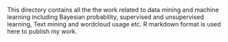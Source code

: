 This directory contains all the the work related to data mining and machine learning including Bayesian probability, supervised and unsupervised learning, Text mining and wordcloud usage etc. R markdown format is used here to publish my work.
